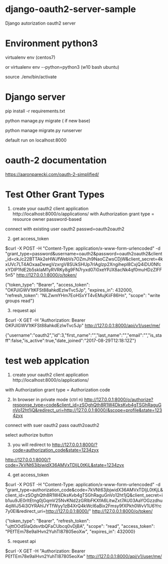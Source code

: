 # django-oauth2-server-sample
Django autorization oauth2 server


# Environment python3

virtualenv env  (centos7)

or virtualenv env --python=python3 (w10 bash ubuntu)

source ./env/bin/activate

# Django server

pip install -r requirements.txt

python manage.py migrate  ( if new base)

python manage migrate.py runserver 

default run on localhost:8000

# oauth-2 documentation


https://aaronparecki.com/oauth-2-simplified/


# Test Other Grant Types


1. create your oauth2 client  application http://localhost:8000/o/applications/
with Authorization grant type = resource owner password-based

connect with existing user oauth2 passwd=oauth2oauth2

2. get access_token

$curl -X POST -H "Content-Type: application/x-www-form-urlencoded" -d "grant_type=password&username=oauth2&password=oauth2oauth2&client_id=ckJc22BTTAk2eHWJfWebVs7OZmJh9NaoCZwsCDjW&client_secret=4kxUVc7LT4AOxaaDewgVzxrgV8SUkSHUp7rlAglzp2XngihepI8CxjQ4iDU0NfcxYDIP1fdE2b5skIaM1yRVRKy8g9FN7ryxd07i0xeYPJX8acNk4qf0muHDzZlFF5n5" http://127.0.0.1:8000/o/token/

{"token_type": "Bearer", "access_token": "OKPJIGWV1tKFSt88ahkdEzlwTvc5Jp", "expires_in": 432000, "refresh_token": 
"NLZwmYHm7EoHSxYT4vEMujKiiF86Hn", "scope": "write groups read"}

3. request api

$curl -X GET -H  "Authorization: Bearer OKPJIGWV1tKFSt88ahkdEzlwTvc5Jp" http://127.0.0.1:8000/api/v1/user/me/

{"username":"oauth2","id":3,"first_name":"","last_name":"","email":"","is_staff":false,"is_active":true,"date_joined":"2017-08-29T12:18:12Z"}


# test web applcation

1. create your oauth2 client  application http://localhost:8000/o/applications/

with Authorization grant type = Authorization code


2. In browser in private mode (ctrl n)
http://127.0.0.1:8000/o/authorize?response_type=code&client_id=zSOghQth8R1W4DksKvb4gTSGhRaguGnVo12ht1jQ&redirect_uri=http://127.0.0.1:8000/&scope=profile&state=1234zyx

connect with suer oauth2 pass oauth2oauth2

select authorize  button

3. you will redirect to http://127.0.0.1:8000/?code=authorization_code&state=1234zyx


http://127.0.0.1:8000/?code=7kVNt63jbjwidX36AMVxTDIjL0tKjL&state=1234zyx

4. get access_token

$curl -X POST -H "Content-Type: application/x-www-form-urlencoded" -d "grant_type=authorization_code&code=7kVNt63jbjwidX36AMVxTDIjL0tKjL&client_id=zSOghQth8R1W4DksKvb4gTSGhRaguGnVo12ht1jQ&client_secret=ib1uu9JE0rltEtng0jGqmV25NvKNd2zGRIbFKXfA6LitwZxt7AU03AaYOGzzdhu4qWiJ54i3OYRAhlJYTfWyy1zB4XrQ4kWcI6aBix2Fmsy9fXPkh0WvV1U6Yrc7y0El&redirect_uri=http://127.0.0.1:8000/" http://127.0.0.1:8000/o/token/

{"token_type": "Bearer", "refresh_token": "ujttOOdSlaQdsvtbQFaCUbcq0vDjBA", "scope": "read", "access_token": "PEfTEm78e9aIHvn2YuhTI87805eoXw", "expires_in": 432000}


5. request api

$curl -X GET -H  "Authorization: Bearer PEfTEm78e9aIHvn2YuhTI87805eoXw" http://127.0.0.1:8000/api/v1/user/me/












